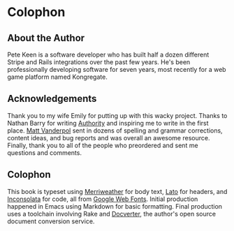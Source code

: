 [colophon-Inconsolata]: http://www.google.com/fonts/specimen/Inconsolata
[colophon-Merriweather]: http://www.google.com/fonts/specimen/Merriweather
[colophon-Lato]: http://www.google.com/fonts/specimen/Lato
[colophon-Google Web Fonts]: http://www.google.com/webfonts
[colophon-Docverter]: http://www.docverter.com
[colophon-Authority]: http://www.nathanbarry.com/authority
[colophon-Matt]: http://vanderpol.net

# Colophon

## About the Author

Pete Keen is a software developer who has built half a dozen different Stripe and Rails integrations over the past few years. He's been professionally developing software for seven years, most recently for a web game platform named Kongregate.

## Acknowledgements

Thank you to my wife Emily for putting up with this wacky project. Thanks to Nathan Barry for writing [Authority][colophon-Authority] and inspiring me to write in the first place. [Matt Vanderpol][colophon-Matt] sent in dozens of spelling and grammar corrections, content ideas, and bug reports and was overall an awesome resource. Finally, thank you to all of the people who preordered and sent me questions and comments.

## Colophon

This book is typeset using [Merriweather][colophon-Merriweather] for body text, [Lato][colophon-Lato] for headers, and [Inconsolata][colophon-Inconsolata] for code, all from [Google Web Fonts][colophon-Google Web Fonts]. Initial production happened in Emacs using Markdown for basic formatting. Final production uses a toolchain involving Rake and [Docverter][colophon-Docverter], the author's open source document conversion service.

